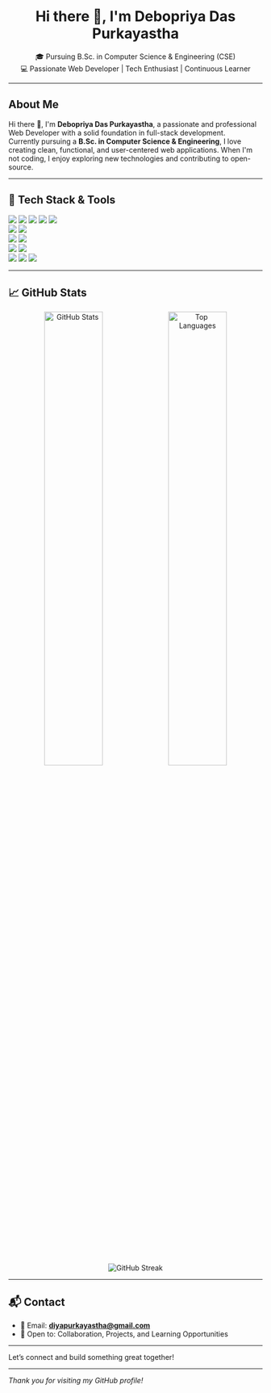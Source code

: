 <h1 align="center">Hi there 👋, I'm Debopriya Das Purkayastha</h1>

<p align="center">
  🎓 Pursuing B.Sc. in Computer Science & Engineering (CSE)  
  <br />
  💻 Passionate Web Developer | Tech Enthusiast | Continuous Learner
</p>

---

## About Me

Hi there 👋, I'm **Debopriya Das Purkayastha**, a passionate and professional Web Developer with a solid foundation in full-stack development.  
Currently pursuing a **B.Sc. in Computer Science & Engineering**, I love creating clean, functional, and user-centered web applications. When I'm not coding, I enjoy exploring new technologies and contributing to open-source.

---

## 🚀 Tech Stack & Tools

<p align="left">
  <img src="https://img.shields.io/badge/Code-HTML5-orange?style=for-the-badge&logo=html5" />
  <img src="https://img.shields.io/badge/Code-CSS3-blue?style=for-the-badge&logo=css3" />
  <img src="https://img.shields.io/badge/Code-JavaScript-yellow?style=for-the-badge&logo=javascript" />
  <img src="https://img.shields.io/badge/Code-C-lightgray?style=for-the-badge&logo=c" />
  <img src="https://img.shields.io/badge/Code-C++-blue?style=for-the-badge&logo=c%2B%2B" />
  <br/>
  <img src="https://img.shields.io/badge/Frontend-TailwindCSS-38bdf8?style=for-the-badge&logo=tailwind-css&logoColor=white" />
  <img src="https://img.shields.io/badge/Frontend-React-61DAFB?style=for-the-badge&logo=react&logoColor=black" />
  <br/>
  <img src="https://img.shields.io/badge/Backend-Express.js-000000?style=for-the-badge&logo=express&logoColor=white" />
  <img src="https://img.shields.io/badge/Database-MongoDB-47A248?style=for-the-badge&logo=mongodb&logoColor=white" />
  <br/>
  <img src="https://img.shields.io/badge/Deploy-Netlify-00C7B7?style=for-the-badge&logo=netlify&logoColor=white" />
  <img src="https://img.shields.io/badge/Deploy-Vercel-000000?style=for-the-badge&logo=vercel&logoColor=white" />
  <br/>
  <img src="https://img.shields.io/badge/Auth-Firebase-FFCA28?style=for-the-badge&logo=firebase&logoColor=black" />
  <img src="https://img.shields.io/badge/Tools-Git-F05032?style=for-the-badge&logo=git&logoColor=white" />
  <img src="https://img.shields.io/badge/Tools-VSCode-007ACC?style=for-the-badge&logo=visual-studio-code&logoColor=white" />
</p>

---

## 📈 GitHub Stats

<p align="center">
  <img src="https://github-readme-stats.vercel.app/api?username=Diya-Purkayastha&show_icons=true&theme=radical" alt="GitHub Stats" width="48%" />
  <img src="https://github-readme-stats.vercel.app/api/top-langs/?username=Diya-Purkayastha&layout=compact&theme=radical" alt="Top Languages" width="48%" />
</p>

<p align="center">
  <img src="https://github-readme-streak-stats.herokuapp.com?user=Diya-Purkayastha&theme=radical&hide_border=true" alt="GitHub Streak" />
</p>

---

## 📬 Contact

- 📧 Email: **diyapurkayastha@gmail.com**  
- 💼 Open to: Collaboration, Projects, and Learning Opportunities

---

Let’s connect and build something great together!

---

_Thank you for visiting my GitHub profile!_
